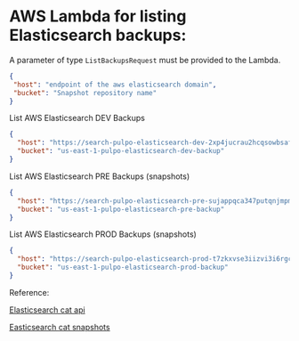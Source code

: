 # AWS Lambda for listing Elasticsearch backups:

A parameter of type `ListBackupsRequest` must be provided to the Lambda.

```json
{
 "host": "endpoint of the aws elasticsearch domain",
 "bucket": "Snapshot repository name"
}
```

List AWS Elasticsearch DEV Backups

```json
{
  "host": "https://search-pulpo-elasticsearch-dev-2xp4jucrau2hcqsowbsaf5vnfu.us-east-1.es.amazonaws.com",
  "bucket": "us-east-1-pulpo-elasticsearch-dev-backup"
}
```

List AWS Elasticsearch PRE Backups (snapshots)

```json
{
  "host": "https://search-pulpo-elasticsearch-pre-sujappqca347putqnjmpm4h7l4.us-east-1.es.amazonaws.com",
  "bucket": "us-east-1-pulpo-elasticsearch-pre-backup"
}
```

List AWS Elasticsearch PROD Backups (snapshots)

```json
{
  "host": "https://search-pulpo-elasticsearch-prod-t7zkxvse3iizvi3i6rgckxv5ee.us-east-1.es.amazonaws.com/",
  "bucket": "us-east-1-pulpo-elasticsearch-prod-backup"
}
```

Reference:

[Elasticsearch cat api](https://www.elastic.co/guide/en/elasticsearch/reference/current/cat.html#cat)

[Easticsearch cat snapshots](https://www.elastic.co/guide/en/elasticsearch/reference/current/cat-snapshots.html#cat-snapshots)